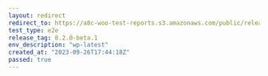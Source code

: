 ```yaml
---
layout: redirect
redirect_to: https://a8c-woo-test-reports.s3.amazonaws.com/public/release/8.2.0-beta.1/wp-latest/e2e/index.html
test_type: e2e
release_tag: 8.2.0-beta.1
env_description: "wp-latest"
created_at: "2023-09-26T17:44:18Z"
passed: true
---
```

